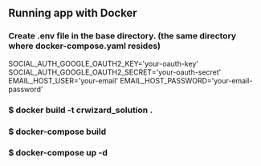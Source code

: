 ## Running app with Docker

### Create .env file in the base directory.  (the same directory where docker-compose.yaml resides)

SOCIAL_AUTH_GOOGLE_OAUTH2_KEY='your-oauth-key'
SOCIAL_AUTH_GOOGLE_OAUTH2_SECRET='your-oauth-secret'
EMAIL_HOST_USER='your-email'
EMAIL_HOST_PASSWORD='your-email-password'

### $ docker build -t crwizard_solution .
### $ docker-compose build
### $ docker-compose up -d
